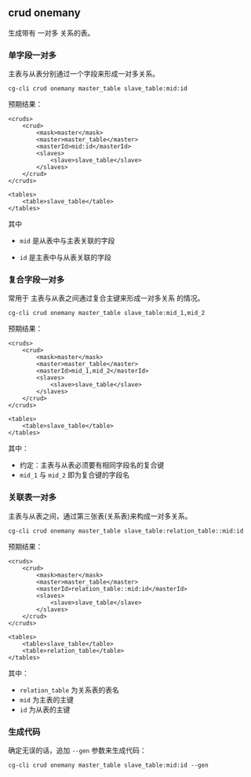 ## crud onemany

生成带有 一对多 关系的表。

### 单字段一对多

主表与从表分别通过一个字段来形成一对多关系。

```shell
cg-cli crud onemany master_table slave_table:mid:id
```

预期结果：

```
<cruds>
    <crud>
        <mask>master</mask>
        <master>master_table</master>
        <masterId>mid:id</masterId>
        <slaves>
            <slave>slave_table</slave>
        </slaves>
    </crud>
</cruds>

<tables>
    <table>slave_table</table>
</tables>
```

其中

*  `mid` 是从表中与主表关联的字段

* `id` 是主表中与从表关联的字段



### 复合字段一对多

常用于 主表与从表之间通过复合主键来形成一对多关系 的情况。

```shell
cg-cli crud onemany master_table slave_table:mid_1,mid_2
```

预期结果：

```
<cruds>
    <crud>
        <mask>master</mask>
        <master>master_table</master>
        <masterId>mid_1,mid_2</masterId>
        <slaves>
            <slave>slave_table</slave>
        </slaves>
    </crud>
</cruds>

<tables>
    <table>slave_table</table>
</tables>
```

其中：

* 约定：主表与从表必须要有相同字段名的复合键
* `mid_1` 与 `mid_2` 即为复合键的字段名



### 关联表一对多

主表与从表之间，通过第三张表(关系表)来构成一对多关系。

```shell
cg-cli crud onemany master_table slave_table:relation_table::mid:id
```

预期结果：

```
<cruds>
    <crud>
        <mask>master</mask>
        <master>master_table</master>
        <masterId>relation_table::mid:id</masterId>
        <slaves>
            <slave>slave_table</slave>
        </slaves>
    </crud>
</cruds>

<tables>
    <table>slave_table</table>
    <table>relation_table</table>
</tables>
```

其中：

* `relation_table` 为关系表的表名
* `mid` 为主表的主键
* `id` 为从表的主键



### 生成代码

确定无误的话，追加 `--gen` 参数来生成代码：

```
cg-cli crud onemany master_table slave_table:mid:id --gen
```

